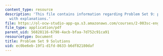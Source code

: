```yaml
---
content_type: resource
description: 'This file contains information regarding Problem Set 9: problem solutions
  with explanations.'
file: https://ol-ocw-studio-app-qa.s3.amazonaws.com/courses/2-003sc-engineering-dynamics-fall-2011/ec0be6eb19f1d1fd8633b6df82180daf_MIT2_003SCF11_pset9_sol.pdf
file_type: application/pdf
parent_uid: 56828116-6798-4acb-bfaa-7d752c91ca91
resourcetype: Document
title: Problem Set 9 Solutions
uid: ec0be6eb-19f1-d1fd-8633-b6df82180daf
---
```

